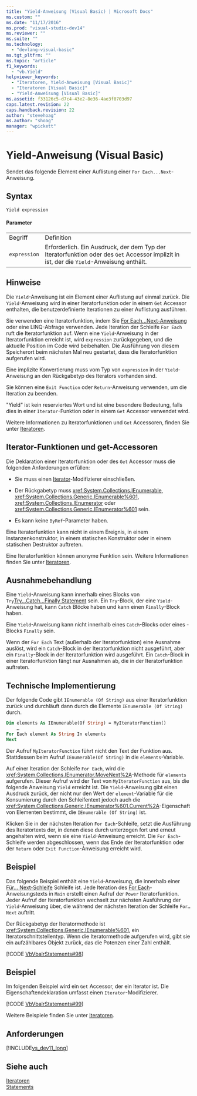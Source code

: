 ```yaml
---
title: "Yield-Anweisung (Visual Basic) | Microsoft Docs"
ms.custom: ""
ms.date: "11/17/2016"
ms.prod: "visual-studio-dev14"
ms.reviewer: ""
ms.suite: ""
ms.technology: 
  - "devlang-visual-basic"
ms.tgt_pltfrm: ""
ms.topic: "article"
f1_keywords: 
  - "vb.Yield"
helpviewer_keywords: 
  - "Iteratoren, Yield-Anweisung [Visual Basic]"
  - "Iteratoren [Visual Basic]"
  - "Yield-Anweisung [Visual Basic]"
ms.assetid: f33126c5-d7c4-43e2-8e36-4ae3f0703d97
caps.latest.revision: 22
caps.handback.revision: 22
author: "stevehoag"
ms.author: "shoag"
manager: "wpickett"
---
```

# Yield-Anweisung (Visual Basic)
Sendet das folgende Element einer Auflistung einer `For Each...Next`\-Anweisung.  
  
## Syntax  
  
```  
Yield expression  
```  
  
#### Parameter  
  
|||  
|-|-|  
|Begriff|Definition|  
|`expression`|Erforderlich.  Ein Ausdruck, der dem Typ der Iteratorfunktion oder des `Get` Accessor implizit in ist, der die `Yield`\-Anweisung enthält.|  
  
## Hinweise  
 Die `Yield`\-Anweisung ist ein Element einer Auflistung auf einmal zurück.  Die `Yield`\-Anweisung wird in einer Iteratorfunktion oder in einem `Get` Accessor enthalten, die benutzerdefinierte Iterationen zu einer Auflistung ausführen.  
  
 Sie verwenden eine Iteratorfunktion, indem Sie [For Each...Next\-Anweisung](../../../visual-basic/language-reference/statements/for-each-next-statement.md) oder eine LINQ\-Abfrage verwenden.  Jede Iteration der Schleife `For Each` ruft die Iteratorfunktion auf.  Wenn eine `Yield`\-Anweisung in der Iteratorfunktion erreicht ist, wird `expression` zurückgegeben, und die aktuelle Position im Code wird beibehalten.  Die Ausführung von diesem Speicherort beim nächsten Mal neu gestartet, dass die Iteratorfunktion aufgerufen wird.  
  
 Eine implizite Konvertierung muss vom Typ von `expression` in der `Yield`\-Anweisung an den Rückgabetyp des Iterators vorhanden sind.  
  
 Sie können eine `Exit Function` oder `Return`\-Anweisung verwenden, um die Iteration zu beenden.  
  
 "Yield" ist kein reserviertes Wort und ist eine besondere Bedeutung, falls dies in einer `Iterator`\-Funktion oder in einem `Get` Accessor verwendet wird.  
  
 Weitere Informationen zu Iteratorfunktionen und `Get` Accessoren, finden Sie unter [Iteratoren](../Topic/Iterators%20\(C%23%20and%20Visual%20Basic\).md).  
  
## Iterator\-Funktionen und get\-Accessoren  
 Die Deklaration einer Iteratorfunktion oder des `Get` Accessor muss die folgenden Anforderungen erfüllen:  
  
-   Sie muss einen [Iterator](../../../visual-basic/language-reference/modifiers/iterator.md)\-Modifizierer einschließen.  
  
-   Der Rückgabetyp muss <xref:System.Collections.IEnumerable>, <xref:System.Collections.Generic.IEnumerable%601>, <xref:System.Collections.IEnumerator> oder <xref:System.Collections.Generic.IEnumerator%601> sein.  
  
-   Es kann keine `ByRef`\-Parameter haben.  
  
 Eine Iteratorfunktion kann nicht in einem Ereignis, in einem Instanzenkonstruktor, in einem statischen Konstruktor oder in einem statischen Destruktor auftreten.  
  
 Eine Iteratorfunktion können anonyme Funktion sein.  Weitere Informationen finden Sie unter [Iteratoren](../Topic/Iterators%20\(C%23%20and%20Visual%20Basic\).md).  
  
## Ausnahmebehandlung  
 Eine `Yield`\-Anweisung kann innerhalb eines Blocks von `Try`[Try...Catch...Finally Statement](../../../visual-basic/language-reference/statements/try-catch-finally-statement.md) sein.  Ein `Try`\-Block, der eine `Yield`\-Anweisung hat, kann `Catch` Blöcke haben und kann einen `Finally`\-Block haben.  
  
 Eine `Yield`\-Anweisung kann nicht innerhalb eines `Catch`\-Blocks oder eines \- Blocks `Finally` sein.  
  
 Wenn der `For Each` Text \(außerhalb der Iteratorfunktion\) eine Ausnahme auslöst, wird ein `Catch`\-Block in der Iteratorfunktion nicht ausgeführt, aber ein `Finally`\-Block in der Iteratorfunktion wird ausgeführt.  Ein `Catch`\-Block in einer Iteratorfunktion fängt nur Ausnahmen ab, die in der Iteratorfunktion auftreten.  
  
## Technische Implementierung  
 Der folgende Code gibt `IEnumerable (Of String)` aus einer Iteratorfunktion zurück und durchläuft dann durch die Elemente `IEnumerable (Of String)` durch.  
  
```vb  
Dim elements As IEnumerable(Of String) = MyIteratorFunction()  
    …  
For Each element As String In elements  
Next  
```  
  
 Der Aufruf `MyIteratorFunction` führt nicht den Text der Funktion aus.  Stattdessen beim Aufruf `IEnumerable(Of String)` in die `elements`\-Variable.  
  
 Auf einer Iteration der Schleife `For Each`, wird die <xref:System.Collections.IEnumerator.MoveNext%2A>\-Methode für `elements` aufgerufen.  Dieser Aufruf wird der Text von `MyIteratorFunction` aus, bis die folgende Anweisung `Yield` erreicht ist.  Die `Yield`\-Anweisung gibt einen Ausdruck zurück, der nicht nur den Wert der `element`\-Variable für die Konsumierung durch den Schleifentext jedoch auch die <xref:System.Collections.Generic.IEnumerator%601.Current%2A>\-Eigenschaft von Elementen bestimmt, die `IEnumerable (Of String)` ist.  
  
 Klicken Sie in der nächsten Iteration `For Each`\-Schleife, setzt die Ausführung des Iteratortexts der, in denen diese durch unterzogen fort und erneut angehalten wird, wenn sie eine `Yield`\-Anweisung erreicht.  Die `For Each`\-Schleife werden abgeschlossen, wenn das Ende der Iteratorfunktion oder der `Return` oder `Exit Function`\-Anweisung erreicht wird.  
  
## Beispiel  
 Das folgende Beispiel enthält eine `Yield`\-Anweisung, die innerhalb einer [Für... Next\-Schleife](../../../visual-basic/language-reference/statements/for-next-statement.md) Schleife ist.  Jede Iteration des [For Each](../../../visual-basic/language-reference/statements/for-each-next-statement.md)\-Anweisungstexts in `Main` erstellt einen Aufruf der `Power` Iteratorfunktion.  Jeder Aufruf der Iteratorfunktion wechselt zur nächsten Ausführung der `Yield`\-Anweisung über, die während der nächsten Iteration der Schleife `For…Next` auftritt.  
  
 Der Rückgabetyp der Iteratormethode ist <xref:System.Collections.Generic.IEnumerable%601>, ein Iteratorschnittstellentyp.  Wenn die Iteratormethode aufgerufen wird, gibt sie ein aufzählbares Objekt zurück, das die Potenzen einer Zahl enthält.  
  
 [!CODE [VbVbalrStatements#98](../CodeSnippet/VS_Snippets_VBCSharp/VbVbalrStatements#98)]  
  
## Beispiel  
 Im folgenden Beispiel wird ein `Get` Accessor, der ein Iterator ist.  Die Eigenschaftendeklaration umfasst einen `Iterator`\-Modifizierer.  
  
 [!CODE [VbVbalrStatements#99](../CodeSnippet/VS_Snippets_VBCSharp/VbVbalrStatements#99)]  
  
 Weitere Beispiele finden Sie unter [Iteratoren](../Topic/Iterators%20\(C%23%20and%20Visual%20Basic\).md).  
  
## Anforderungen  
 [!INCLUDE[vs_dev11_long](../../../csharp/includes/vs_dev11_long_md.md)]  
  
## Siehe auch  
 [Iteratoren](../Topic/Iterators%20\(C%23%20and%20Visual%20Basic\).md)   
 [Statements](../../../visual-basic/language-reference/statements/index.md)